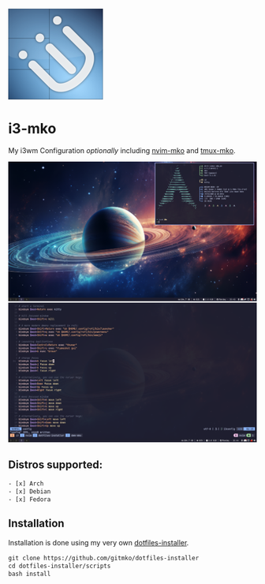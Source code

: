 ![image](images/i3-logo.png)

# i3-mko

My i3wm Configuration *optionally* including [nvim-mko](https://github.com/gitmko/nvim-mko) and [tmux-mko](https://github.com/gitmko/tmux-mko).

![image](images/i3-desktop.png)
![image](images/i3-desktop-nvim.png)

## Distros supported:
    - [x] Arch 
    - [x] Debian 
    - [x] Fedora 

## Installation

Installation is done using my very own [dotfiles-installer](https://github.com/gitmko/dotfiles-installer).

```
git clone https://github.com/gitmko/dotfiles-installer
cd dotfiles-installer/scripts
bash install
```
